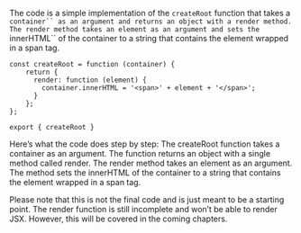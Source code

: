 The code is a simple implementation of the `createRoot` function that takes a `container`` as an argument and returns an object with a render method. 
The render method takes an element as an argument and sets the `innerHTML`` of the container to a string that contains the element wrapped in a span tag.

```
const createRoot = function (container) {
    return {
      render: function (element) {
        container.innerHTML = '<span>' + element + '</span>';
      }
    };
};

export { createRoot }
```
Here’s what the code does step by step:
The createRoot function takes a container as an argument.
The function returns an object with a single method called render.
The render method takes an element as an argument.
The method sets the innerHTML of the container to a string that contains the element wrapped in a span tag.

Please note that this is not the final code and is just meant to be a starting point.
The render function is still incomplete and won’t be able to render JSX. However, this will be covered in the coming chapters.